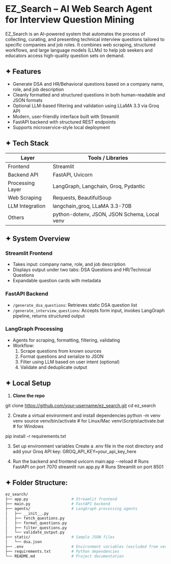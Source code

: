 # EZ_Search – AI Web Search Agent for Interview Question Mining

EZ_Search is an AI-powered system that automates the process of collecting, curating, and presenting technical interview questions tailored to specific companies and job roles. It combines web scraping, structured workflows, and large language models (LLMs) to help job seekers and educators access high-quality question sets on demand.

## ✦ Features

- Generate DSA and HR/Behavioral questions based on a company name, role, and job description
- Cleanly formatted and structured questions in both human-readable and JSON formats
- Optional LLM-based filtering and validation using LLaMA 3.3 via Groq API
- Modern, user-friendly interface built with Streamlit
- FastAPI backend with structured REST endpoints
- Supports microservice-style local deployment

## ✦ Tech Stack

| Layer              | Tools / Libraries                                  |
|-------------------|----------------------------------------------------|
| Frontend          | Streamlit                                          |
| Backend API       | FastAPI, Uvicorn                                   |
| Processing Layer  | LangGraph, Langchain, Groq, Pydantic               |
| Web Scraping      | Requests, BeautifulSoup                            |
| LLM Integration   | langchain_groq, LLaMA 3.3-70B                       |
| Others            | python-dotenv, JSON, JSON Schema, Local venv       |

## ✦ System Overview

### Streamlit Frontend
- Takes input: company name, role, and job description
- Displays output under two tabs: DSA Questions and HR/Technical Questions
- Expandable question cards with metadata

### FastAPI Backend
- `/generate_dsa_questions`: Retrieves static DSA question list
- `/generate_interview_questions`: Accepts form input, invokes LangGraph pipeline, returns structured output

### LangGraph Processing
- Agents for scraping, formatting, filtering, validating
- Workflow:
  1. Scrape questions from known sources
  2. Format questions and serialize to JSON
  3. Filter using LLM based on user intent (optional)
  4. Validate and deduplicate output

## ✦ Local Setup

1. **Clone the repo**


git clone https://github.com/your-username/ez_search.git
cd ez_search

2. Create a virtual environment and install dependencies
python -m venv venv
source venv/bin/activate     # for Linux/Mac
venv\Scripts\activate.bat    # for Windows

pip install -r requirements.txt

3. Set up environment variables
   Create a .env file in the root directory and add your Groq API key:
   GROQ_API_KEY=your_api_key_here

4. Run the backend and frontend
uvicorn main:app --reload      # Runs FastAPI on port 7070
streamlit run app.py           # Runs Streamlit on port 8501


## ✦ Folder Structure:
```bash
ez_search/
├── app.py                   # Streamlit frontend
├── main.py                  # FastAPI backend
├── agents/                  # LangGraph processing agents
│   ├── __init__.py
│   ├── fetch_questions.py
│   ├── format_questions.py
│   ├── filter_questions.py
│   └── validate_output.py
├── static/                  # Sample JSON files
│   └── dsa.json
├── .env                     # Environment variables (excluded from version control)
├── requirements.txt         # Python dependencies
└── README.md                # Project documentation
```

